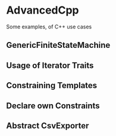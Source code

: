 # AdvancedCpp
Some examples, of C++ use cases

## GenericFiniteStateMachine
## Usage of Iterator Traits
## Constraining Templates
## Declare own Constraints
## Abstract CsvExporter
